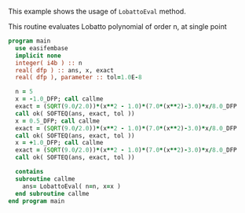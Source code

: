 This example shows the usage of `LobattoEval` method.

This routine evaluates Lobatto polynomial of order n, at single point

```fortran
program main
  use easifembase
  implicit none
  integer( i4b ) :: n
  real( dfp ) :: ans, x, exact
  real( dfp ), parameter :: tol=1.0E-8

  n = 5
  x = -1.0_DFP; call callme
  exact = (SQRT(9.0/2.0))*(x**2 - 1.0)*(7.0*(x**2)-3.0)*x/8.0_DFP
  call ok( SOFTEQ(ans, exact, tol ))
  x = 0.5_DFP; call callme
  exact = (SQRT(9.0/2.0))*(x**2 - 1.0)*(7.0*(x**2)-3.0)*x/8.0_DFP
  call ok( SOFTEQ(ans, exact, tol ))
  x = +1.0_DFP; call callme
  exact = (SQRT(9.0/2.0))*(x**2 - 1.0)*(7.0*(x**2)-3.0)*x/8.0_DFP
  call ok( SOFTEQ(ans, exact, tol ))

  contains
  subroutine callme
    ans= LobattoEval( n=n, x=x )
  end subroutine callme
end program main
```
